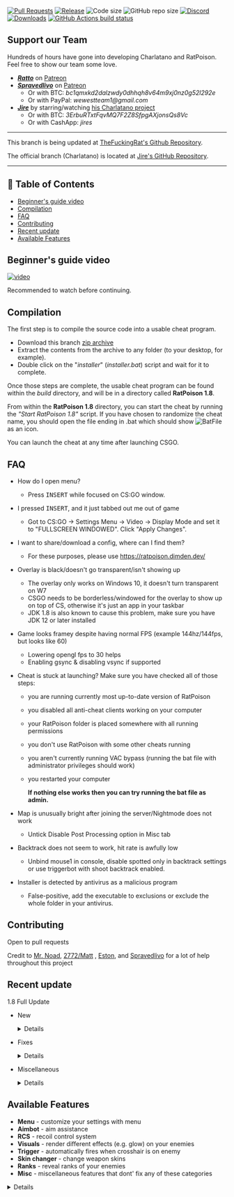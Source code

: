 [![Pull Requests](https://img.shields.io/github/issues-pr/TheRatCode/RatPoison.svg)](https://github.com/TheRatCode/RatPoison/pulls/)
[![Release](https://img.shields.io/github/release/TheRatCode/RatPoison.svg)](https://github.com/TheRatCode/RatPoison/releases/)
![Code size](https://img.shields.io/github/languages/code-size/TheRatCode/RatPoison.svg)
![GitHub repo size](https://img.shields.io/github/repo-size/TheRatCode/RatPoison.svg)
[![Discord](https://dimden.dev/ratpoisonwidget)](https://dimden.dev/ratpoisonowns)
[![Downloads](https://img.shields.io/github/downloads/TheFuckingRat/RatPoison/total.svg)](https://github.com/TheRatCode/RatPoison/releases/latest)
[![GitHub Actions build status](https://img.shields.io/github/workflow/status/TheRatCode/RatPoison/Push?label=GitHub%20Actions)](https://github.com/TheRatCode/RatPoison/actions?query=workflow%3APush+)

## Support our Team

Hundreds of hours have gone into developing Charlatano and RatPoison. Feel free to show our team some love.

* **_[Ratto](https://github.com/TheRatCode)_** on [Patreon](https://www.patreon.com/ratto)
* **_[Spravedlivo](https://github.com/Spravedlivo)_** on [Patreon](https://www.patreon.com/spravedlivo)
    * Or with BTC: _bc1qmxkd2dalzwdy0dhhqh8v64m9xj0nz0g52l292e_
    * Or with PayPal: _wewestteam1@gmail.com_
* **_[Jire](https://github.com/Jire)_** by
  starring/watching [his Charlatano project](https://github.com/Jire/Charlatano)
    * Or with BTC: _3ErbuRTxtFqvMQ7F2Z8SfpgAXjonsQs8Vc_
    * Or with CashApp: _jires_

---

This branch is being updated at [TheFuckingRat's Github Repository](https://github.com/TheFuckingRat/RatPoison).

The official branch (Charlatano) is located at [Jire's GitHub Repository](https://github.com/Jire/Charlatano).

---

## 📝 Table of Contents

- [Beginner's guide video](#video)
- [Compilation](#compilation)
- [FAQ](#FAQ)
- [Contributing](#contributing)
- [Recent update](#update)
- [Available Features](#features)

## Beginner's guide video <a name = "video"></a>

[![video](https://img.youtube.com/vi/LXBTAnnwahU/0.jpg)](https://www.youtube.com/watch?v=LXBTAnnwahU)

Recommended to watch before continuing.

## Compilation <a name = "compilation"></a>

The first step is to compile the source code into a usable cheat program.

* Download this branch [zip archive](https://github.com/TheRatCode/RatPoison/archive/beta.zip)
* Extract the contents from the archive to any folder (to your desktop, for example).
* Double click on the "_installer_" (_installer.bat_) script and wait for it to complete.

Once those steps are complete, the usable cheat program can be found within the _build_
directory, and will be in a directory called **RatPoison 1.8**.

From within the **RatPoison 1.8** directory, you can start the cheat by running the _"Start RatPoison 1.8"_ script. If
you have chosen to randomize the cheat name, you should open the file ending in .bat which should
show ![BatFile](https://i.imgur.com/JZAhmtr.png) as an icon.

You can launch the cheat at any time after launching CSGO.

## FAQ <a name = "FAQ"></a>

* How do I open menu?
    * Press <kbd>INSERT</kbd> while focused on CS:GO window.

* I pressed <kbd>INSERT</kbd>, and it just tabbed out me out of game
    * Got to CS:GO -> Settings Menu -> Video -> Display Mode and set it to "FULLSCREEN WINDOWED". Click "Apply Changes".

* I want to share/download a config, where can I find them?
    * For these purposes, please use https://ratpoison.dimden.dev/

* Overlay is black/doesn't go transparent/isn't showing up
    * The overlay only works on Windows 10, it doesn't turn transparent on W7
    * CSGO needs to be borderless/windowed for the overlay to show up on top of CS, otherwise it's just an app in your
      taskbar
    * JDK 1.8 is also known to cause this problem, make sure you have JDK 12 or later installed

* Game looks framey despite having normal FPS (example 144hz/144fps, but looks like 60)
    * Lowering opengl fps to 30 helps
    * Enabling gsync & disabling vsync if supported

* Cheat is stuck at launching? Make sure you have checked all of those steps:
    * you are running currently most up-to-date version of RatPoison
    * you disabled all anti-cheat clients working on your computer
    * your RatPoison folder is placed somewhere with all running permissions
    * you don't use RatPoison with some other cheats running
    * you aren't currently running VAC bypass (running the bat file with administrator privileges should work)
    * you restarted your computer

      **If nothing else works then you can try running the bat file as admin.**

* Map is unusually bright after joining the server/Nightmode does not work
    * Untick Disable Post Processing option in Misc tab

* Backtrack does not seem to work, hit rate is awfully low
    * Unbind mouse1 in console, disable spotted only in backtrack settings or use triggerbot with shoot backtrack
      enabled.

* Installer is detected by antivirus as a malicious program
    * False-positive, add the executable to exclusions or exclude the whole folder in your antivirus.

## Contributing <a name = "contributing"></a>

Open to pull requests

Credit to [Mr. Noad](https://github.com/10urshin), [2772/Matt](https://github.com/matt1tk)
, [Eston](https://github.com/sotakoira), and [Spravedlivo](https://github.com/SPRAVEDLIVO) for a lot of help throughout
this project

## Recent update <a name = "update"></a>

1.8 Full Update

* New
    <details>

        * Added music kit changer
        * Added pelvis to bone list
        * Added customizable automatic weapons delay

    </details>
* Fixes
    <details>

        * Reworked current binds system
        * Fixed Hold Aim not updating in menu
        * Fixed snaplines not drawing to the bomb
        * Snowball weapons were invalid to aimbot

    </details>    
* Miscellaneous
    <details>

        * Changed default menu key to insert
        * Reworked options tab, moved configs to a separate tab
        * Default config now has everything disabled
        * Replaced rendering weapons name with icons
        * Bumped libgdx version to 1.9.12

    </details>

## Available Features <a name = "features"></a>

* **Menu** - customize your settings with menu
* **Aimbot** - aim assistance
* **RCS** - recoil control system
* **Visuals** - render different effects (e.g. glow) on your enemies
* **Trigger** - automatically fires when crosshair is on enemy
* **Skin changer** - change weapon skins
* **Ranks** - reveal ranks of your enemies
* **Misc** - miscellaneous features that dont' fix any of these categories

<details>

* Menu (Windowed/Fullscreen Windowed only)
    * Appless: Menu shows as an app on the taskbar

* Aimbot
    * Flat Aim: Write to view angles
    * Path aim: Mouse movement
    * Group aimbot settings (Pistol/Rifle/Sniper/Shotgun/SMG)
    * Individual aimbot settings (AK/M4/etc)
    * Aim bone, force bone, aim on shot, speed, FOV, strictness, smoothness
    * (non-silent) Perfect aim, customizable FOV and % chance to activate
    * Backtrack: Shoot enemies up to 200 ms back in time

* RCS
    * RCS for all weapons, customizable X & Y accuracy
    * Types: Legacy and Stable
    * Customizable recoil crosshair, type/width/length/positioning/color
    * Apply RCS after # shots fired

* Visuals
    * Radar
        * Legit radar
    * Glow (Normal, Model, Visible, Visible Flicker)
        * Teammates, Enemies, Weapons, Grenades, Bomb, Bomb Carrier, Aimbot Target
    * clrRender chams
        * Teammates, Enemies, Self, Aimbot Target
    * Arrow indicators
        * Teammates, Enemies, Weapons, Grenades, Bomb, Bomb Carrier, Defusers
    * Box (Name, Health, Armor, Helmet, Kevlar, Weapon, Money, Ammo, Flashed, Scoped)
        * Teammates, Enemies, Defusers, Weapons
    * Skeleton
        * Teammates, Enemies
    * Snaplines
        * Teammates, Enemies, Weapons, Bomb, Bomb Carrier, Defuse Kits
    * Footsteps
        * Teammates, Enemies
    * Hitmarker
    * Nade tracer
    * FOV Changer
    * Skin Changer
    * Spread Circle
    * Head Level Helper
    * Player ESP

* Bone Trigger
    * FOV, InCross
    * Customizable for each weapon category (Pistol/Rifle/Sniper/Shotgun/SMG)
    * Aimbot on activation
    * Optional trigger key
    * Initial shot delay
    * Between shots delay
    * Shoot at backtrack

* Danger Zone compatible

* Misc
    * Knife bot
    * Hitsounds
    * Bomb timer (Text Menu, Visual Bars)
    * Spectator list (Text Menu)
    * Optional sniper/scoped crosshair
    * Reduced flash
    * Bunny hop
    * Auto strafe
    * Fast stop
    * Last second bomb defusal
    * Door spam
    * Weapon spam
    * Nade helper
    * Self nade
    * Kill bind
    * Disable Post Processing
    * Temporary name change
    * Music kit changer

</details>